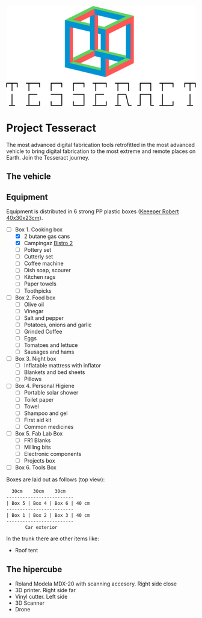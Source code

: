 ![](tess.svg)

# Project Tesseract
The most advanced digital fabrication tools retrofitted in the most advanced vehicle to bring digital fabrication to the most extreme and remote places on Earth. Join the Tesseract journey.

## The vehicle

## Equipment

Equipment is distributed in 6 strong PP plastic boxes ([Keeeper Robert 40x30x23cm](https://www.keeeper.com/en/produkt/robert/)).

- [ ] Box 1. Cooking box
  - [x] 2 butane gas cans
  - [x] Campingaz [Bistro 2](https://www.campingaz.com/uk/p-27302-campbistro-2-stove.aspx)
  - [ ] Pottery set
  - [ ] Cutterly set
  - [ ] Coffee machine
  - [ ] Dish soap, scourer
  - [ ] Kitchen rags
  - [ ] Paper towels
  - [ ] Toothpicks
- [ ] Box 2. Food box
  - [ ] Olive oil
  - [ ] Vinegar
  - [ ] Salt and pepper
  - [ ] Potatoes, onions and garlic
  - [ ] Grinded Coffee
  - [ ] Eggs
  - [ ] Tomatoes and lettuce
  - [ ] Sausages and hams
- [ ] Box 3. Night box
  - [ ] Inflatable mattress with inflator
  - [ ] Blankets and bed sheets
  - [ ] Pillows
- [ ] Box 4. Personal Higiene
  - [ ] Portable solar shower
  - [ ] Toilet paper
  - [ ] Towel
  - [ ] Shampoo and gel
  - [ ] First aid kit
  - [ ] Common medicines
- [ ] Box 5. Fab Lab Box
  - [ ] FR1 Blanks
  - [ ] Milling bits
  - [ ] Electronic components
  - [ ] Projects box
- [ ] Box 6. Tools Box

Boxes are laid out as follows (top view):

```
  30cm    30cm    30cm
-------------------------
| Box 5 | Box 4 | Box 6 | 40 cm
-------------------------
| Box 1 | Box 2 | Box 3 | 40 cm
-------------------------
       Car exterior
```

In the trunk there are other items like:

- Roof tent

## The hipercube

- Roland Modela MDX-20 with scanning accesory. Right side close
- 3D printer. Right side far
- Vinyl cutter. Left side
- 3D Scanner
- Drone
